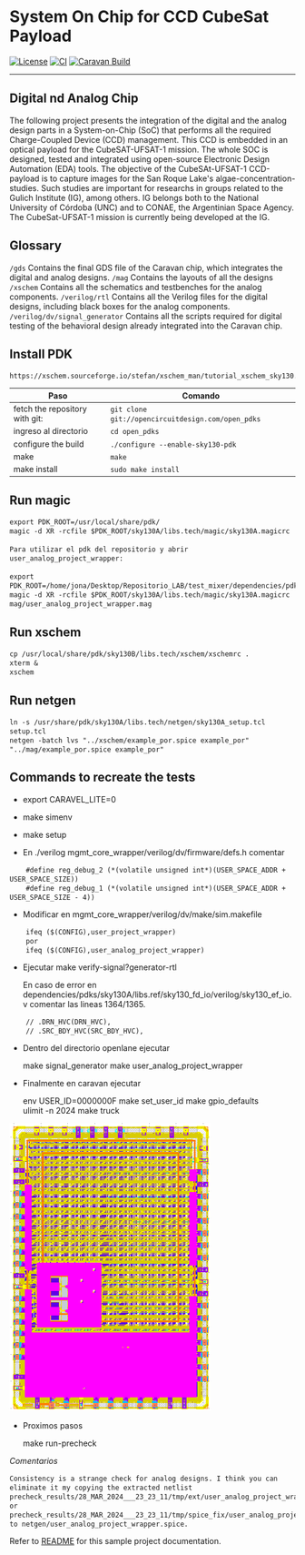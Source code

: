 # System On Chip for CCD CubeSat Payload

[![License](https://img.shields.io/badge/License-Apache%202.0-blue.svg)](https://opensource.org/licenses/Apache-2.0) [![CI](https://github.com/efabless/caravel_user_project_analog/actions/workflows/user_project_ci.yml/badge.svg)](https://github.com/efabless/caravel_user_project_analog/actions/workflows/user_project_ci.yml) [![Caravan Build](https://github.com/efabless/caravel_user_project_analog/actions/workflows/caravan_build.yml/badge.svg)](https://github.com/efabless/caravel_user_project_analog/actions/workflows/caravan_build.yml)

---

## Digital nd Analog Chip

The following project presents the integration of the digital and the analog design parts in a System-on-Chip (SoC) that performs all the required Charge-Coupled Device (CCD) management. This CCD is embedded in an optical payload for the CubeSAT-UFSAT-1 mission. The whole SOC is designed, tested and integrated using open-source Electronic Design Automation (EDA) tools. The objective of the CubeSAt-UFSAT-1 CCD-payload is to capture images for the San Roque Lake's algae-concentration-studies. Such studies are important for researchs in groups related to the Gulich Institute (IG), among others. IG belongs both to the National University of Córdoba (UNC) and to CONAE, the Argentinian Space Agency. The CubeSat-UFSAT-1 mission is currently being developed at the IG.

## Glossary
`/gds` Contains the final GDS file of the Caravan chip, which integrates the digital and analog designs.
`/mag` Contains the layouts of all the designs
`/xschem` Contains all the schematics and testbenches for the analog components.
`/verilog/rtl` Contains all the Verilog files for the digital designs, including black boxes for the analog components.
`/verilog/dv/signal_generator` Contains all the scripts required for digital testing of the behavioral design already integrated into the Caravan chip.


## Install PDK

    https://xschem.sourceforge.io/stefan/xschem_man/tutorial_xschem_sky130.html

| Paso                                       | Comando                                              |
|--------------------------------------------|------------------------------------------------------|
| fetch the repository with git:             | `git clone git://opencircuitdesign.com/open_pdks`    |
| ingreso al directorio                      | `cd open_pdks`                                       |
| configure the build                        | `./configure --enable-sky130-pdk`                    |
| make                                       | `make`                                               |
| make install                               | `sudo make install`                                  |

## Run magic

    export PDK_ROOT=/usr/local/share/pdk/
    magic -d XR -rcfile $PDK_ROOT/sky130A/libs.tech/magic/sky130A.magicrc

    Para utilizar el pdk del repositorio y abrir user_analog_project_wrapper:

    export PDK_ROOT=/home/jona/Desktop/Repositorio_LAB/test_mixer/dependencies/pdks/
    magic -d XR -rcfile $PDK_ROOT/sky130A/libs.tech/magic/sky130A.magicrc mag/user_analog_project_wrapper.mag




## Run xschem

    cp /usr/local/share/pdk/sky130B/libs.tech/xschem/xschemrc .
    xterm &
    xschem

## Run netgen

    ln -s /usr/share/pdk/sky130A/libs.tech/netgen/sky130A_setup.tcl setup.tcl
    netgen -batch lvs "../xschem/example_por.spice example_por" "../mag/example_por.spice example_por"
    

## Commands to recreate the tests

- export CARAVEL_LITE=0

- make simenv

- make setup


- En ./verilog mgmt_core_wrapper/verilog/dv/firmware/defs.h comentar

```
    #define reg_debug_2 (*(volatile unsigned int*)(USER_SPACE_ADDR + USER_SPACE_SIZE))
    #define reg_debug_1 (*(volatile unsigned int*)(USER_SPACE_ADDR + USER_SPACE_SIZE - 4))    
```
- Modificar en mgmt_core_wrapper/verilog/dv/make/sim.makefile  

```
	ifeq ($(CONFIG),user_project_wrapper)
	por
    ifeq ($(CONFIG),user_analog_project_wrapper)
```


- Ejecutar make verify-signal?generator-rtl

	En caso de error en dependencies/pdks/sky130A/libs.ref/sky130_fd_io/verilog/sky130_ef_io.v comentar las lineas 1364/1365.
```	
	// .DRN_HVC(DRN_HVC),
	// .SRC_BDY_HVC(SRC_BDY_HVC),
```

- Dentro del directorio openlane ejecutar

	make signal_generator
	make user_analog_project_wrapper

- Finalmente en caravan ejecutar

	env USER_ID=0000000F make set_user_id 
	make gpio_defaults  
	ulimit -n 2024
	make truck

![caravan](docs/images/caravan_gds.png)

- Proximos pasos

	make run-precheck

_Comentarios_

```
Consistency is a strange check for analog designs. I think you can eliminate it my copying the extracted netlist precheck_results/28_MAR_2024___23_23_11/tmp/ext/user_analog_project_wrapper.gds.spice or precheck_results/28_MAR_2024___23_23_11/tmp/spice_fix/user_analog_project_wrapper.spice to netgen/user_analog_project_wrapper.spice.
```

Refer to [README](docs/source/index.rst) for this sample project documentation. 
